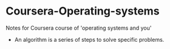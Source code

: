 # Coursera-Operating-systems
Notes for Coursera course of 'operating systems and you'
- An algorithm is a series of steps to solve specific problems.
